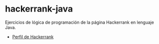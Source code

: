 # hackerrank-java
Ejercicios de lógica de programación de la página Hackerrank en lenguaje Java.

- [Perfil de Hackerrank](https://www.hackerrank.com/jhobahego16?hr_r=1)

